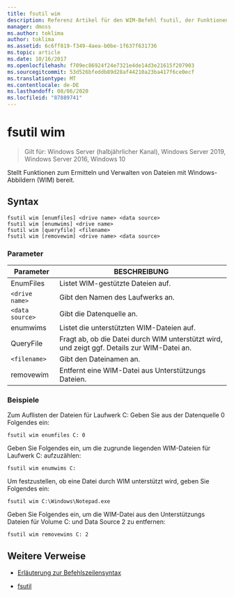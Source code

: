 ```yaml
---
title: fsutil wim
description: Referenz Artikel für den WIM-Befehl fsutil, der Funktionen zum Ermitteln und Verwalten von Dateien mit Windows-Abbildern (WIM) bereitstellt.
manager: dmoss
ms.author: toklima
author: toklima
ms.assetid: 6c6ff819-f349-4aea-b0be-1f637f631736
ms.topic: article
ms.date: 10/16/2017
ms.openlocfilehash: f709ec86924f24e7321e4de14d3e21615f207903
ms.sourcegitcommit: 53d526bfeddb89d28af44210a23ba417f6ce0ecf
ms.translationtype: MT
ms.contentlocale: de-DE
ms.lasthandoff: 08/06/2020
ms.locfileid: "87889741"
---
```

# <a name="fsutil-wim"></a>fsutil wim

> Gilt für: Windows Server (halbjährlicher Kanal), Windows Server 2019, Windows Server 2016, Windows 10

Stellt Funktionen zum Ermitteln und Verwalten von Dateien mit Windows-Abbildern (WIM) bereit.

## <a name="syntax"></a>Syntax

```
fsutil wim [enumfiles] <drive name> <data source>
fsutil wim [enumwims] <drive name>
fsutil wim [queryfile] <filename>
fsutil wim [removewim] <drive name> <data source>
```

### <a name="parameters"></a>Parameter

| Parameter | BESCHREIBUNG |
| --------- | ----------- |
| EnumFiles | Listet WIM-gestützte Dateien auf. |
| `<drive name>` | Gibt den Namen des Laufwerks an. |
| `<data source>` | Gibt die Datenquelle an. |
| enumwims | Listet die unterstützten WIM-Dateien auf. |
| QueryFile | Fragt ab, ob die Datei durch WIM unterstützt wird, und zeigt ggf. Details zur WIM-Datei an. |
| `<filename>` | Gibt den Dateinamen an. |
| removewim | Entfernt eine WIM-Datei aus Unterstützungs Dateien. |

### <a name="examples"></a>Beispiele

Zum Auflisten der Dateien für Laufwerk C: Geben Sie aus der Datenquelle 0 Folgendes ein:

```
fsutil wim enumfiles C: 0
```

Geben Sie Folgendes ein, um die zugrunde liegenden WIM-Dateien für Laufwerk C: aufzuzählen:

```
fsutil wim enumwims C:
```

Um festzustellen, ob eine Datei durch WIM unterstützt wird, geben Sie Folgendes ein:

```
fsutil wim C:\Windows\Notepad.exe
```

Geben Sie Folgendes ein, um die WIM-Datei aus den Unterstützungs Dateien für Volume C: und Data Source 2 zu entfernen:

```
fsutil wim removewims C: 2
```

## <a name="additional-references"></a>Weitere Verweise

- [Erläuterung zur Befehlszeilensyntax](command-line-syntax-key.md)

- [fsutil](fsutil.md)
